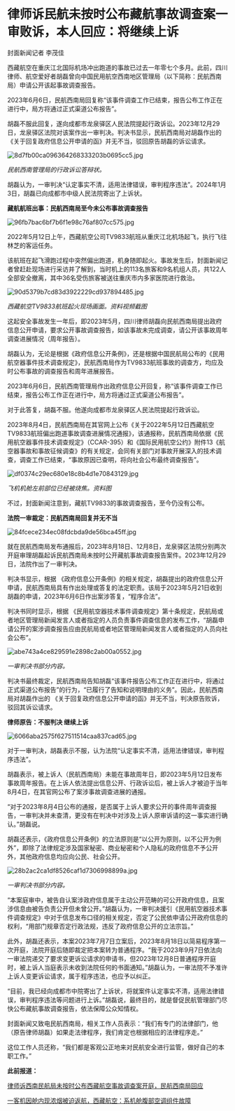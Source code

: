 # 律师诉民航未按时公布藏航事故调查案一审败诉，本人回应：将继续上诉

封面新闻记者 李茂佳

西藏航空在重庆江北国际机场冲出跑道的事故已过去一年零七个多月。此前，四川律师、航空爱好者胡磊曾向中国民用航空西南地区管理局（以下简称：民航西南局）申请公开该起事故调查报告。

2023年6月6日，民航西南局回复称“该事件调查工作已结束，报告公布工作正在进行中，局方将通过正式渠道公布报告”。

胡磊不服此回复，遂向成都市龙泉驿区人民法院提起行政诉讼。2023年12月29日，龙泉驿区法院对该案作出一审判决。判决书显示，民航西南局对胡磊作出的
《关于回复政府信息公开申请的函》并无不当，驳回原告胡磊的诉讼请求。

![8d7fb00ca096364268333203b0695cc5.jpg](https://raw.githubusercontent.com/qqhsx/qqnews_image/main/2024/01/04/律师诉民航未按时公布藏航事故调查案一审败诉，本人回应：将继续上诉/8d7fb00ca096364268333203b0695cc5.jpg)

_民航西南管理局的行政诉讼答辩状。_

胡磊认为，一审判决“认定事实不清，适用法律错误，审判程序违法”。2024年1月3日，胡磊已向成都市中级人民法院寄出了上诉状。

**藏航航班出事：民航西南局至今未公布事故调查报告**

![96fb7bac6bf7b6f1e98c76af807cc575.jpg](https://raw.githubusercontent.com/qqhsx/qqnews_image/main/2024/01/04/律师诉民航未按时公布藏航事故调查案一审败诉，本人回应：将继续上诉/96fb7bac6bf7b6f1e98c76af807cc575.jpg)

2022年5月12日上午，西藏航空公司TV9833航班从重庆江北机场起飞，执行飞往林芝的客运任务。

该航班在起飞滑跑过程中突然偏出跑道，机身随即起火。事故发生后，封面新闻记者曾赶赴现场进行采访并了解到，当时机上的113名旅客和9名机组人员，共122人全部安全撤离，其中36名受伤旅客被送往重庆市内多家医院进行救治。

![90d5379b7cd83d3922229cd937894485.jpg](https://raw.githubusercontent.com/qqhsx/qqnews_image/main/2024/01/04/律师诉民航未按时公布藏航事故调查案一审败诉，本人回应：将继续上诉/90d5379b7cd83d3922229cd937894485.jpg)

_西藏航空TV9833航班起火现场画面。资料视频截图_

这起安全事故发生一年后，即2023年5月，四川律师胡磊向民航西南局提出政府信息公开申请，要求公开事故调查报告，如该事故未完成调查，请公开该事故周年调查进展情况（周年报告）。

胡磊认为，无论是根据《政府信息公开条例》，还是根据中国民航局公布的《民用航空器事件技术调查规定》，民航西南局作为TV9833航班事故的调查方，均应及时公布事故的调查报告和周年进展报告。

2023年6月6日，民航西南管理局作出政府信息公开回复，称“该事件调查工作已结束，报告公布工作正在进行中，局方将通过正式渠道公布报告”。

对于此答复，胡磊不服。他遂向成都市龙泉驿区人民法院提起行政诉讼。

2023年8月4日，民航西南局在其官网上公布《关于2022年5月12日西藏航空TV9833航班偏出跑道事故调查进展情况通报》，该通报称，民航西南局依据《民用航空器事件技术调查规定》（CCAR-395）和《国际民用航空公约》附件13《航空器事故和事故征候调查》的有关规定，会同有关部门对事故开展深入的技术调查，调查工作已结束，“事故原因已查明，将向社会公布最终调查报告”。

![df0374c29ec680e18c8b4d1e70843129.jpg](https://raw.githubusercontent.com/qqhsx/qqnews_image/main/2024/01/04/律师诉民航未按时公布藏航事故调查案一审败诉，本人回应：将继续上诉/df0374c29ec680e18c8b4d1e70843129.jpg)

_飞机机舱左前部位已经被烧焦。资料图_

不过，封面新闻注意到，藏航TV9833的事故调查报告，至今仍没有公布。

**法院一审裁定：民航西南局回复并无不当**

![84fcece234ec08fdcbda9de56bca45ff.jpg](https://raw.githubusercontent.com/qqhsx/qqnews_image/main/2024/01/04/律师诉民航未按时公布藏航事故调查案一审败诉，本人回应：将继续上诉/84fcece234ec08fdcbda9de56bca45ff.jpg)

就在民航西南局发布通报后，2023年8月18日、12月8日，龙泉驿区法院分别两次开庭审理胡磊起诉民航西南局未按时公开藏航事故调查报告案件。2023年12月29日，法院作出了一审判决。

判决书显示，根据
《政府信息公开条例》的相关规定，胡磊提出的政府信息公开申请，民航西南局具有作出处理或答复的法定职责。该局于2023年5月21日收到胡磊的申请，2023年6月6日作出案涉答复，“程序合法”。

判决书同时显示，根据
《民用航空器技术事件调查规定》第十条规定，民航局或者地区管理局新闻发言人或者指定的人员负责事件调查信息的发布工作，“胡磊申请公开的案涉调查报告应由民航局或者地区管理局新闻发言人或者指定的人员向社会公布”。

![abe743a4ce829591e2898c2ab00a0552.jpg](https://raw.githubusercontent.com/qqhsx/qqnews_image/main/2024/01/04/律师诉民航未按时公布藏航事故调查案一审败诉，本人回应：将继续上诉/abe743a4ce829591e2898c2ab00a0552.jpg)

 _一审判决书部分内容。_

判决书最终裁定，民航西南局告知胡磊“该事件报告公布工作正在进行中，将通过正式渠道公布报告”的行为，“已履行了告知和说明理由的义务”。因此，民航西南局对胡磊作出的
《关于回复政府信息公开申请的函》并无不当，判决原告败诉，驳回其诉讼请求。

**律师原告：不服判决 继续上诉**

![6066aba2575f627511514caa837cad65.jpg](https://raw.githubusercontent.com/qqhsx/qqnews_image/main/2024/01/04/律师诉民航未按时公布藏航事故调查案一审败诉，本人回应：将继续上诉/6066aba2575f627511514caa837cad65.jpg)

对于一审判决，胡磊表示不服，认为法院“认定事实不清，适用法律错误，审判程序违法”。

胡磊表示，被上诉人（民航西南局）未能在事故周年日，即2023年5月12日发布事故周年报告。在上诉人依法提出信息公开、行政诉讼后，被上诉人才被迫于当年8月4日，在其官网公布了案涉事故调查进展的通报。

“对于2023年8月4日公布的通报，是否属于上诉人要求公开的事件周年调查报告，一审判决并未查清，更没有在判决中对涉及上诉人原审诉请的这一事实进行确认。”胡磊说。

胡磊还表示，《政府信息公开条例》的立法原则是“以公开为原则，以不公开为例外”，即除了法律规定涉及国家秘密、商业秘密和个人隐私的政府信息不予公开外，其他政府信息均应向公民、社会公开。

![28b2ac2ca1df8526caf1d7306998899a.jpg](https://raw.githubusercontent.com/qqhsx/qqnews_image/main/2024/01/04/律师诉民航未按时公布藏航事故调查案一审败诉，本人回应：将继续上诉/28b2ac2ca1df8526caf1d7306998899a.jpg)

_一审判决书部分内容。_

“本案庭审中，被告自认案涉政府信息属于主动公开范畴的可公开政府信息，且案涉信息由被告负责公开但未曾公开。”胡磊认为，一审判决援引《民用航空器技术事件调查规定》中对于信息发布口径的相关规定，否定了公民依申请公开政府信息的权利，“用部门规章否定行政法规，违反了政府信息公开的立法宗旨。”

此外，胡磊还表示，本案2023年7月7日立案后，2023年8月18日以简易程序第一次开庭，法院开庭后随即裁定把本案转为普通程序。“我于2023年9月7日依法向一审法院递交了要求变更诉讼请求的申请书，但2023年12月8日普通程序开庭时，被上诉人当庭表示未收到法院任何的书面通知。”胡磊认为，一审法院不予准许上诉人变更诉讼请求，属于程序违法，也应予以纠正。

“目前，我已经向成都市中院寄出了上诉状，将就案件认定事实不清，适用法律错误，审判程序违法等问题进行上诉。”胡磊说，最终目的，就是督促民航管理部门尽快公布藏航事故调查报告，依法保障公众知情权。

封面新闻又致电民航西南局，相关工作人员表示：“我们有专门的法律部门，他（原告律师胡磊）如果走法律程序，我们肯定也根据相应的法律程序走。”

这位工作人员还称，“我们都是客观公正地来对民航安全进行监管，做好自己的本职工作。”

**此前报道：**

[律师诉西南民航局未按时公布西藏航空事故调查案开庭，民航西南局回应](https://news.qq.com/rain/a/20230819A06AAZ00)

[一客机因舱内现浓烟被迫返航，西藏航空：系机舱腹部空调组件故障](https://news.qq.com/rain/a/20230508A0689K00)

